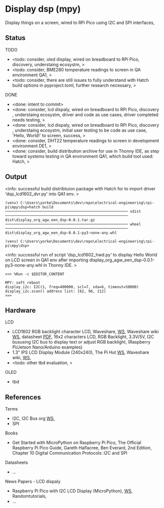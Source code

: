 # Display dsp (mpy)

Display things on a screen, wired to RPi Pico using I2C and SPI interfaces, 

## Status

TODO
* <todo: consider, oled display, wired on breadboard to RPi Pico, discovery, understaing ecosystm, >
* <todo: consider, BME280 temperature readings to screen in QA environment QA1, >
* <todo: consider, there are still issues to fully understand with Hatch build options in pyproject.toml, further research necessary, >

DONE
* <done: intent to commit>
* <done: consider, lcd dispaly, wired on breadboard to RPi Pico, discovery , understaing ecosystm, driver and code as use cases, driver completed needs testing, >
* <done: consider, lcd dispaly, wired on breadboard to RPi Pico, discovery , understaing ecosystm, initial user testing to be code as use case, 'Hello, World!' to screen, success, >
* <done: consider, DHT22 temperature readings to screen in development environment DE1, >
* <done: consider, build distribution archive for use in Thonny IDE, as step toward systems testing in QA environment QA1, which build tool used: Hatch, >

## Output

<info: successful build distribtuion package with Hatch for to import driver 'dsp_lcd1602_dvr.py' into QA1 env. >
```
(venv) C:\Users\yorke\Documents\dev\repo\electrical-engineering\rpi-pi\mpy\dsp>hatch build
──────────────────────────────────────────────────────── sdist ────────────────────────────────────────────────────────
dist\display_org_agw_een_dsp-0.0.1.tar.gz
──────────────────────────────────────────────────────── wheel ────────────────────────────────────────────────────────
dist\display_org_agw_een_dsp-0.0.1-py3-none-any.whl

(venv) C:\Users\yorke\Documents\dev\repo\electrical-engineering\rpi-pi\mpy\dsp>
```

<info: successful run of script 'dsp_lcd1602_hwd.py' to display Hello World on LCD screen in QA1 env after importing 
       display_org_agw_een_dsp-0.0.1-py3-none-any.whl in Thonny IDE.  >
```
>>> %Run -c $EDITOR_CONTENT

MPY: soft reboot
display_i2c: I2C(1, freq=400000, scl=7, sda=6, timeout=50000)
display_i2c.scan() address list: [62, 96, 112]
>>> 
```

## Hardware

LCD
* LCD1602 RGB backlight character LCD, Waveshare, [WS](https://www.waveshare.com/LCD1602-RGB-Module.htm), Waveshare wiki [WS](https://www.waveshare.com/wiki/LCD1602_RGB_Module), datasheet [PDF](https://www.waveshare.com/w/upload/2/2e/LCD1602_RGB_Module.pdf), 16x2 characters LCD, RGB Backlight, 3.3V/5V, I2C bususing I2C bus to display text or adjust RGB backlight, (Raspberry Pi/Jetson Nano/Arduino examples)
* 1.3" IPS LCD Display Module (240x240), The Pi Hut [WS](https://thepihut.com/products/1-3-ips-lcd-display-module-240x240), Waveshare wiki, [WS](https://www.waveshare.com/wiki/1.3inch_LCD_Module), 
* <todo: other tbd evaluation, >

OLED
* tbd

## References

Terms
* I2C, I2C Bus org [WS](https://www.i2c-bus.org/), 
* SPI

Books
* Get Started with MicroPython on Raspberry Pi Pico, The Official Raspberry Pi Pico Guide, Gareth Halfacree, Ben Everard, 2nd Edition, Chapter 10 Digital Communication Protocols: I2C and SPI

Datasheets
* ...

News Papers - LCD dispaly
* Raspberry Pi Pico with I2C LCD Display (MicroPython), [WS](https://randomnerdtutorials.com/raspberry-pi-pico-i2c-lcd-display-micropython/), Randomtutorials, 
* ...